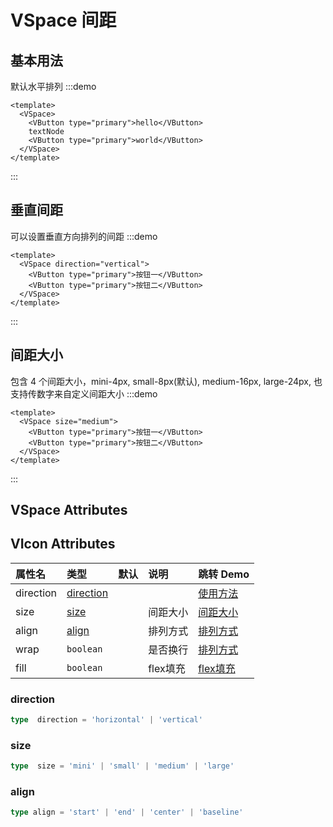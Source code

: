 # VSpace 间距

## 基本用法

默认水平排列 
:::demo
```vue
<template>
  <VSpace>
    <VButton type="primary">hello</VButton>
    textNode
    <VButton type="primary">world</VButton>
  </VSpace>
</template>
```
:::

## 垂直间距

可以设置垂直方向排列的间距
:::demo
```vue
<template>
  <VSpace direction="vertical">
    <VButton type="primary">按钮一</VButton>
    <VButton type="primary">按钮二</VButton>
  </VSpace>
</template>
```
:::

## 间距大小

包含 4 个间距大小，mini-4px, small-8px(默认), medium-16px, large-24px, 也支持传数字来自定义间距大小
:::demo
```vue
<template>
  <VSpace size="medium">
    <VButton type="primary">按钮一</VButton>
    <VButton type="primary">按钮二</VButton>
  </VSpace>
</template>
```
:::

## VSpace Attributes
## VIcon Attributes
| 属性名    | 类型                              | 默认        | 说明                       | 跳转 Demo                 |
| :------- | :-------------------------------- | :---------- | :------------------------ | :------------------------ |
| direction|  [direction](#direction)          |             |                           |   [使用方法](#使用方法)|
| size     |  [size](#size)                    |             | 间距大小                   |  [间距大小](#间距大小)|
| align    |  [align](#align)                  |             | 排列方式                   |  [排列方式](#排列方式)|
| wrap     |  `boolean`                        |             | 是否换行                   |  [排列方式](#排列方式)|
| fill     |  `boolean`                        |             | flex填充                   |  [flex填充](#flex填充)|

### direction
```ts
type  direction = 'horizontal' | 'vertical'
```

### size
```ts
type  size = 'mini' | 'small' | 'medium' | 'large'
```

### align
```ts
type align = 'start' | 'end' | 'center' | 'baseline'
```

